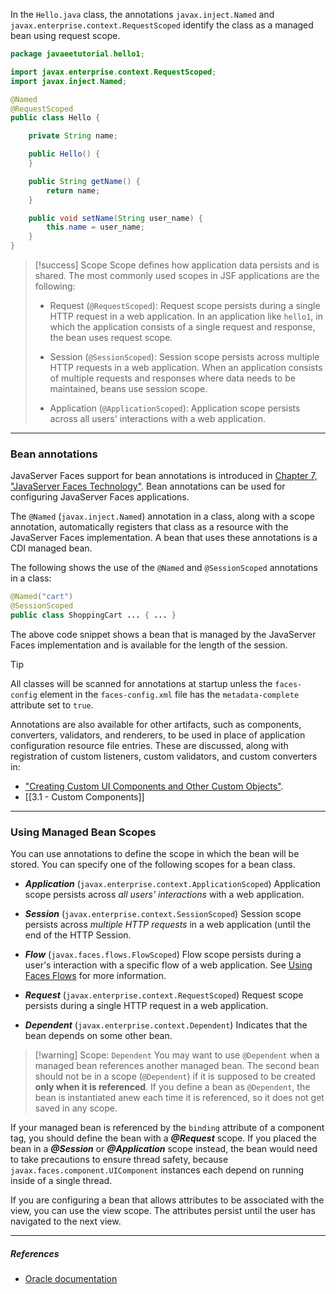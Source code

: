 In the `Hello.java` class, the annotations `javax.inject.Named` and `javax.enterprise.context.RequestScoped` identify the class as a managed bean using request scope.

```java
package javaeetutorial.hello1;

import javax.enterprise.context.RequestScoped;
import javax.inject.Named;

@Named
@RequestScoped
public class Hello {

    private String name;

    public Hello() {
    }

    public String getName() {
        return name;
    }

    public void setName(String user_name) {
        this.name = user_name;
    }
}
```

> [!success] Scope
> Scope defines how application data persists and is shared.
> The most commonly used scopes in JSF applications are the following:
>
>- Request (`@RequestScoped`): Request scope persists during a single HTTP request in a web application. In an application like `hello1`, in which the application consists of a single request and response, the bean uses request scope.
  >  
>- Session (`@SessionScoped`): Session scope persists across multiple HTTP requests in a web application. When an application consists of multiple requests and responses where data needs to be maintained, beans use session scope.
  >  
>- Application (`@ApplicationScoped`): Application scope persists across all users' interactions with a web application.  

---
### Bean annotations

JavaServer Faces support for bean annotations is introduced in [Chapter 7, "JavaServer Faces Technology"](https://docs.oracle.com/javaee/7/tutorial/jsf-intro.htm#BNAPH). Bean annotations can be used for configuring JavaServer Faces applications.

The `@Named` (`javax.inject.Named`) annotation in a class, along with a scope annotation, automatically registers that class as a resource with the JavaServer Faces implementation. A bean that uses these annotations is a CDI managed bean.

The following shows the use of the `@Named` and `@SessionScoped` annotations in a class:

```java
@Named("cart")
@SessionScoped
public class ShoppingCart ... { ... }
```

The above code snippet shows a bean that is managed by the JavaServer Faces implementation and is available for the length of the session.

> [!tip]
> All classes will be scanned for annotations at startup unless the `faces-config` element in the `faces-config.xml` file has the `metadata-complete` attribute set to `true`.

Annotations are also available for other artifacts, such as components, converters, validators, and renderers, to be used in place of application configuration resource file entries.
These are discussed, along with registration of custom listeners, custom validators, and custom converters in:
- ["Creating Custom UI Components and Other Custom Objects"](https://docs.oracle.com/javaee/7/tutorial/jsf-custom.htm#BNAVG).
- [[3.1 - Custom Components]]

---
### Using Managed Bean Scopes

You can use annotations to define the scope in which the bean will be stored.
You can specify one of the following scopes for a bean class.

- ***Application*** (`javax.enterprise.context.ApplicationScoped`)
  Application scope persists across *all users' interactions* with a web application.

- ***Session*** (`javax.enterprise.context.SessionScoped`)
  Session scope persists across *multiple HTTP requests* in a web application (until the end of the HTTP Session.

- ***Flow*** (`javax.faces.flows.FlowScoped`)
  Flow scope persists during a user's interaction with a specific flow of a web application. See [Using Faces Flows](https://docs.oracle.com/javaee/7/tutorial/jsf-configure003.htm#CHDGFCJF) for more information.

- ***Request*** (`javax.enterprise.context.RequestScoped`)
  Request scope persists during a single HTTP request in a web application.

- ***Dependent*** (`javax.enterprise.context.Dependent`)
  Indicates that the bean depends on some other bean.

> [!warning] Scope: `Dependent`
> You may want to use `@Dependent` when a managed bean references another managed bean.
> The second bean should not be in a scope (`@Dependent`) if it is supposed to be created **only when it is referenced**.
> If you define a bean as `@Dependent`, the bean is instantiated anew each time it is referenced, so it does not get saved in any scope.

If your managed bean is referenced by the `binding` attribute of a component tag, you should define the bean with a ***@Request*** scope.
If you placed the bean in a ***@Session*** or ***@Application*** scope instead, the bean would need to take precautions to ensure thread safety, because `javax.faces.component.UIComponent` instances each depend on running inside of a single thread.

If you are configuring a bean that allows attributes to be associated with the view, you can use the view scope. The attributes persist until the user has navigated to the next view.

---
##### ***References***
- [Oracle documentation](https://docs.oracle.com/javaee/7/tutorial/jsf-configure001.htm#GIRCR)



